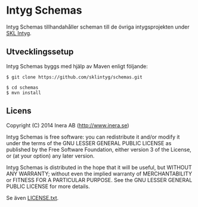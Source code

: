 # Intyg Schemas
Intyg Schemas tillhandahåller scheman till de övriga intygsprojekten under [SKL Intyg](http://github.com/sklintyg).

## Utvecklingssetup
Intyg Schemas byggs med hjälp av Maven enligt följande:

```
$ git clone https://github.com/sklintyg/schemas.git

$ cd schemas
$ mvn install
```

## Licens

Copyright (C) 2014 Inera AB (http://www.inera.se)

Intyg Schemas is free software: you can redistribute it and/or modify it under the terms of the GNU LESSER GENERAL PUBLIC LICENSE as published by the Free Software Foundation, either version 3 of the License, or (at your option) any later version.

Intyg Schemas is distributed in the hope that it will be useful, but WITHOUT ANY WARRANTY; without even the implied warranty of MERCHANTABILITY or FITNESS FOR A PARTICULAR PURPOSE.  See the GNU LESSER GENERAL PUBLIC LICENSE for more details.

Se även [LICENSE.txt](https://github.com/sklintyg/common/blob/master/LICENSE.txt). 
